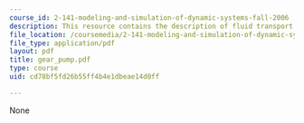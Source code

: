 ```yaml
---
course_id: 2-141-modeling-and-simulation-of-dynamic-systems-fall-2006
description: This resource contains the description of fluid transport.
file_location: /coursemedia/2-141-modeling-and-simulation-of-dynamic-systems-fall-2006/cd78bf5fd26b55ff4b4e1dbeae14d0ff_gear_pump.pdf
file_type: application/pdf
layout: pdf
title: gear_pump.pdf
type: course
uid: cd78bf5fd26b55ff4b4e1dbeae14d0ff

---
```

None